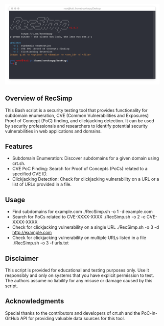<img src="Screenshot from 2024-05-19 05-04-12.png"><br>
## Overview of RecSimp
This Bash script is a security testing tool that provides functionality for subdomain enumeration, CVE (Common Vulnerabilities and Exposures) Proof of Concept (PoC) finding, and clickjacking detection. It can be used by security professionals and researchers to identify potential security vulnerabilities in web applications and domains.

## Features
- Subdomain Enumeration: Discover subdomains for a given domain using crt.sh.
- CVE PoC Finding: Search for Proof of Concepts (PoCs) related to a specified CVE ID.
- Clickjacking Detection: Check for clickjacking vulnerability on a URL or a list of URLs provided in a file.

## Usage

- Find subdomains for example.com ./RecSimp.sh -o 1 -d example.com<br>
- Search for PoCs related to CVE-XXXX-XXXX ./RecSimp.sh -o 2 -c CVE-XXXX-XXXX<br>
- Check for clickjacking vulnerability on a single URL ./RecSimp.sh -o 3 -d http://example.com<br>
- Check for clickjacking vulnerability on multiple URLs listed in a file ./RecSimp.sh -o 3 -f urls.txt

 ## Disclaimer
This script is provided for educational and testing purposes only. Use it responsibly and only on systems that you have explicit permission to test. The authors assume no liability for any misuse or damage caused by this script.

## Acknowledgments
Special thanks to the contributors and developers of crt.sh and the PoC-in-GitHub API for providing valuable data sources for this tool.
